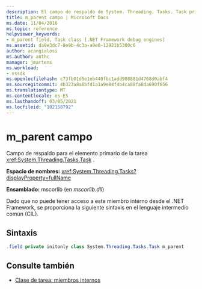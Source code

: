 ```yaml
---
description: El campo de respaldo de System. Threading. Tasks. Task primario de la tarea.
title: m_parent campo | Microsoft Docs
ms.date: 11/04/2016
ms.topic: reference
helpviewer_keywords:
- m_parent field, Task class [.NET Framework debug engines]
ms.assetid: da9e3dc7-8e9b-4c3a-a9e0-12921b5300c6
author: acangialosi
ms.author: anthc
manager: jmartens
ms.workload:
- vssdk
ms.openlocfilehash: c73fb01d5e1eb440fbc1add908881d4768d0abf4
ms.sourcegitcommit: 4b323a8a8bfd1a1a9e84f4b4ca88fa8da690f656
ms.translationtype: MT
ms.contentlocale: es-ES
ms.lasthandoff: 03/05/2021
ms.locfileid: "102158792"
---
```

# <a name="m_parent-field"></a>m_parent campo

Campo de respaldo para el elemento primario de la tarea <xref:System.Threading.Tasks.Task> .

**Espacio de nombres:** <xref:System.Threading.Tasks?displayProperty=fullName>

**Ensamblado:** mscorlib (en *mscorlib.dll*)

Dado que no puede tener acceso a este miembro interno desde el .NET Framework, se proporciona la siguiente sintaxis en el lenguaje intermedio común (CIL).

## <a name="syntax"></a>Sintaxis

```csharp
.field private initonly class System.Threading.Tasks.Task m_parent
```

## <a name="see-also"></a>Consulte también

- [Clase de tarea: miembros internos](../../extensibility/debugger/task-class-internal-members.md)
